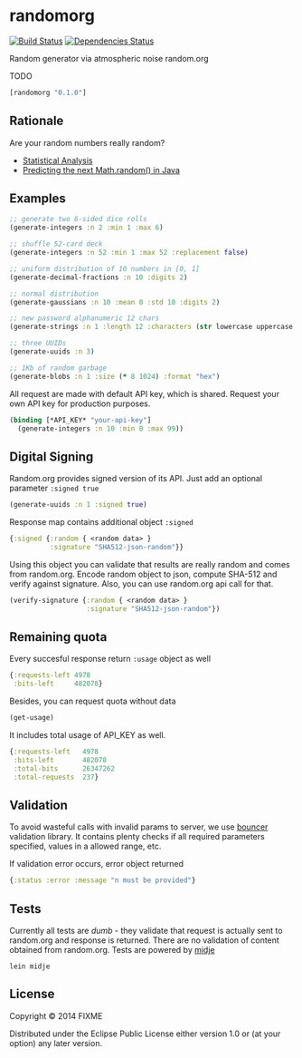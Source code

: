 # randomorg

[![Build Status](https://api.travis-ci.org/mishadoff/randomorg.png)](https://travis-ci.org/mishadoff/randomorg)
[![Dependencies Status](http://jarkeeper.com/mishadoff/randomorg/status.png)](http://jarkeeper.com/mishadoff/randomorg)

Random generator via atmospheric noise random.org

TODO
``` clojure
[randomorg "0.1.0"]
```

## Rationale

Are your random numbers really random? 

- [Statistical Analysis](http://www.random.org/analysis/)
- [Predicting the next Math.random() in Java](http://franklinta.com/2014/08/31/predicting-the-next-math-random-in-java/)

## Examples

``` clojure
;; generate two 6-sided dice rolls
(generate-integers :n 2 :min 1 :max 6)

;; shuffle 52-card deck
(generate-integers :n 52 :min 1 :max 52 :replacement false)

;; uniform distribution of 10 numbers in [0, 1]
(generate-decimal-fractions :n 10 :digits 2)

;; normal distribution
(generate-gaussians :n 10 :mean 0 :std 10 :digits 2)

;; new password alphanumeric 12 chars
(generate-strings :n 1 :length 12 :characters (str lowercase uppercase digits))

;; three UUIDs
(generate-uuids :n 3)

;; 1Kb of random garbage
(generate-blobs :n 1 :size (* 8 1024) :format "hex")
```

All request are made with default API key, which is shared.
Request your own API key for production purposes.

``` clojure
(binding [*API_KEY* "your-api-key"]
  (generate-integers :n 10 :min 0 :max 99))
```

## Digital Signing

Random.org provides signed version of its API.
Just add an optional parameter `:signed true`

``` clojure
(generate-uuids :n 1 :signed true)
```

Response map contains additional object `:signed`

``` clojure
{:signed {:random { <random data> }
          :signature "SHA512-json-random"}}
```

Using this object you can validate that results are really random and comes from random.org. Encode random object to json, compute SHA-512 and verify against signature. Also, you can use random.org api call for that.

``` clojure
(verify-signature {:random { <random data> }
                   :signature "SHA512-json-random"})
```

## Remaining quota

Every succesful response return `:usage` object as well

``` clojure
{:requests-left 4978
 :bits-left     482078}
```

Besides, you can request quota without data

``` clojure
(get-usage)
```

It includes total usage of API_KEY as well.

``` clojure
{:requests-left   4978
 :bits-left       482078
 :total-bits      26347262
 :total-requests  237}
```

## Validation

To avoid wasteful calls with invalid params to server, we use [bouncer](https://github.com/leonardoborges/bouncer) validation library. It contains plenty checks if all required parameters specified, values in a allowed range, etc.

If validation error occurs, error object returned

``` clojure
{:status :error :message "n must be provided"}
```

## Tests

Currently all tests are *dumb* - they validate that request is actually sent to random.org and response is returned.
There are no validation of content obtained from random.org. Tests are powered by [midje](https://github.com/marick/Midje)

`lein midje`

## License

Copyright © 2014 FIXME

Distributed under the Eclipse Public License either version 1.0 or (at your option) any later version.
